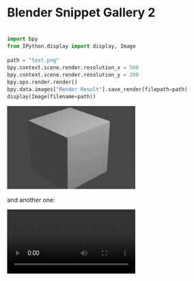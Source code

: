 # Blender Snippet Gallery 2
```py hl_lines="4-9" 

import bpy
from IPython.display import display, Image

path = "test.png"
bpy.context.scene.render.resolution_x = 500
bpy.context.scene.render.resolution_y = 200
bpy.ops.render.render()
bpy.data.images["Render Result"].save_render(filepath=path)
display(Image(filename=path))
```

<img src="image.png" alt="alt text" width="300"/>


and another one:

<video controls src="../video.mp4" title="Title"></video>